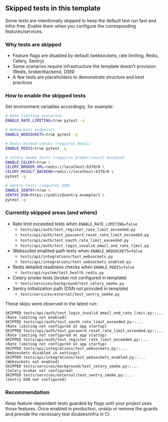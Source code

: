 ## Skipped tests in this template

Some tests are intentionally skipped to keep the default test run fast and infra-free. Enable them when you configure the corresponding features/services.

### Why tests are skipped

- Feature flags are disabled by default (websockets, rate limiting, Redis, Celery, Sentry)
- Some scenarios require infrastructure the template doesn’t provision (Redis, broker/backend, DSN)
- A few tests are placeholders to demonstrate structure and best practices

### How to enable the skipped tests

Set environment variables accordingly, for example:

```bash
# Rate limiting scenarios
ENABLE_RATE_LIMITING=true pytest -q

# Websockets endpoints
ENABLE_WEBSOCKETS=true pytest -q

# Redis-backed checks (requires Redis)
ENABLE_REDIS=true pytest -q

# Celery smoke tests (requires broker/result backend)
ENABLE_CELERY=true \
CELERY_BROKER_URL=redis://localhost:6379/0 \
CELERY_RESULT_BACKEND=redis://localhost:6379/0 \
pytest -q

# Sentry tests (requires DSN)
ENABLE_SENTRY=true \
SENTRY_DSN=https://public@sentry.example/1 \
pytest -q
```

### Currently skipped areas (and where)

- Rate limit exceeded tests when `ENABLE_RATE_LIMITING=false`
  - `tests/api/auth/test_register_rate_limit_exceeded.py`
  - `tests/api/auth/test_password_reset_rate_limit_exceeded.py`
  - `tests/api/auth/test_oauth_rate_limit_exceeded.py`
  - `tests/api/auth/test_login_invalid_email_and_rate_limit.py`
- Websocket enabled-path tests when `ENABLE_WEBSOCKETS=false`
  - `tests/api/integrations/test_websockets.py`
  - `tests/api/integrations/test_websockets_enabled.py`
- Redis detailed readiness checks when `ENABLE_REDIS=false`
  - `tests/api/system/test_health_redis.py`
- Celery smoke tests (broker not configured in template)
  - `tests/services/background/test_celery_smoke.py`
- Sentry initialization path (DSN not provided in template)
  - `tests/services/external/test_sentry_smoke.py`

These skips were observed in the latest run:

```
SKIPPED tests/api/auth/test_login_invalid_email_and_rate_limit.py::...  (Rate limiting not enabled)
SKIPPED tests/api/auth/test_oauth_rate_limit_exceeded.py::...          (Rate limiting not configured at app startup)
SKIPPED tests/api/auth/test_password_reset_rate_limit_exceeded.py::... (Rate limiting not configured at app startup)
SKIPPED tests/api/auth/test_register_rate_limit_exceeded.py::...       (Rate limiting not configured at app startup)
SKIPPED tests/api/integrations/test_websockets.py::...                 (Websockets disabled in settings)
SKIPPED tests/api/integrations/test_websockets_enabled.py::...         (Websockets not enabled)
SKIPPED tests/services/background/test_celery_smoke.py::...            (Celery broker not configured)
SKIPPED tests/services/external/test_sentry_smoke.py::...              (Sentry DSN not configured)
```

### Recommendation

Keep feature-dependent tests guarded by flags until your project uses those features. Once enabled in production, unskip or remove the guards and provide the necessary test doubles/infra in CI.

